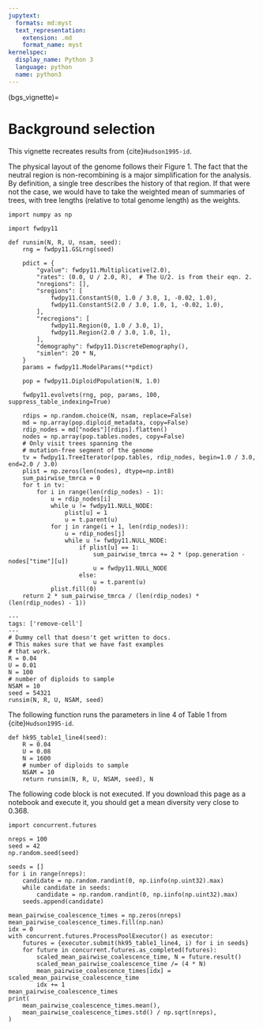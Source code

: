 ```yaml
---
jupytext:
  formats: md:myst
  text_representation:
    extension: .md
    format_name: myst
kernelspec:
  display_name: Python 3
  language: python
  name: python3
---
```


(bgs_vignette)=

# Background selection

This vignette recreates results from {cite}`Hudson1995-id`.

The physical layout of the genome follows their Figure 1.
The fact that the neutral region is non-recombining is a major simplification for the analysis.
By definition, a single tree describes the history of that region.
If that were not the case, we would have to take the weighted mean of summaries of trees, with tree lengths (relative to total genome length) as the weights.

```{code-cell} python
import numpy as np

import fwdpy11

def runsim(N, R, U, nsam, seed):
    rng = fwdpy11.GSLrng(seed)

    pdict = {
        "gvalue": fwdpy11.Multiplicative(2.0),
        "rates": (0.0, U / 2.0, R),  # The U/2. is from their eqn. 2.
        "nregions": [],
        "sregions": [
            fwdpy11.ConstantS(0, 1.0 / 3.0, 1, -0.02, 1.0),
            fwdpy11.ConstantS(2.0 / 3.0, 1.0, 1, -0.02, 1.0),
        ],
        "recregions": [
            fwdpy11.Region(0, 1.0 / 3.0, 1),
            fwdpy11.Region(2.0 / 3.0, 1.0, 1),
        ],
        "demography": fwdpy11.DiscreteDemography(),
        "simlen": 20 * N,
    }
    params = fwdpy11.ModelParams(**pdict)

    pop = fwdpy11.DiploidPopulation(N, 1.0)

    fwdpy11.evolvets(rng, pop, params, 100, suppress_table_indexing=True)

    rdips = np.random.choice(N, nsam, replace=False)
    md = np.array(pop.diploid_metadata, copy=False)
    rdip_nodes = md["nodes"][rdips].flatten()
    nodes = np.array(pop.tables.nodes, copy=False)
    # Only visit trees spanning the
    # mutation-free segment of the genome
    tv = fwdpy11.TreeIterator(pop.tables, rdip_nodes, begin=1.0 / 3.0, end=2.0 / 3.0)
    plist = np.zeros(len(nodes), dtype=np.int8)
    sum_pairwise_tmrca = 0
    for t in tv:
        for i in range(len(rdip_nodes) - 1):
            u = rdip_nodes[i]
            while u != fwdpy11.NULL_NODE:
                plist[u] = 1
                u = t.parent(u)
            for j in range(i + 1, len(rdip_nodes)):
                u = rdip_nodes[j]
                while u != fwdpy11.NULL_NODE:
                    if plist[u] == 1:
                        sum_pairwise_tmrca += 2 * (pop.generation - nodes["time"][u])
                        u = fwdpy11.NULL_NODE
                    else:
                        u = t.parent(u)
            plist.fill(0)
    return 2 * sum_pairwise_tmrca / (len(rdip_nodes) * (len(rdip_nodes) - 1))
```

```{code-cell} python
---
tags: ['remove-cell']
---
# Dummy cell that doesn't get written to docs.
# This makes sure that we have fast examples
# that work.
R = 0.04
U = 0.01
N = 100
# number of diploids to sample
NSAM = 10
seed = 54321
runsim(N, R, U, NSAM, seed)
```

The following function runs the parameters in line 4 of Table 1 from {cite}`Hudson1995-id`.

```{code-cell} python
def hk95_table1_line4(seed):
    R = 0.04
    U = 0.08
    N = 1600
    # number of diploids to sample
    NSAM = 10
    return runsim(N, R, U, NSAM, seed), N
```

The following code block is not executed.
If you download this page as a notebook and execute it, you should get a mean diversity very close to $0.368$.

```{code-block} python
import concurrent.futures

nreps = 100
seed = 42
np.random.seed(seed)

seeds = []
for i in range(nreps):
    candidate = np.random.randint(0, np.iinfo(np.uint32).max)
    while candidate in seeds:
        candidate = np.random.randint(0, np.iinfo(np.uint32).max)
    seeds.append(candidate)

mean_pairwise_coalescence_times = np.zeros(nreps)
mean_pairwise_coalescence_times.fill(np.nan)
idx = 0
with concurrent.futures.ProcessPoolExecutor() as executor:
    futures = {executor.submit(hk95_table1_line4, i) for i in seeds}
    for future in concurrent.futures.as_completed(futures):
        scaled_mean_pairwise_coalescence_time, N = future.result() 
        scaled_mean_pairwise_coalescence_time /= (4 * N)
        mean_pairwise_coalescence_times[idx] = scaled_mean_pairwise_coalescence_time
        idx += 1
mean_pairwise_coalescence_times
print(
    mean_pairwise_coalescence_times.mean(),
    mean_pairwise_coalescence_times.std() / np.sqrt(nreps),
)
```

